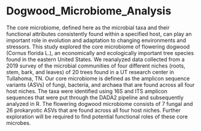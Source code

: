 # Dogwood_Microbiome_Analysis

The core microbiome, defined here as the microbial taxa and their functional attributes consistently found within a specified host, can play an important role in evolution and adaptation to changing environments and stressors. This study explored the core microbiome of flowering dogwood (Cornus florida L.), an economically and ecologically important tree species found in the eastern United States. We reanalyzed data collected from a 2019 survey of the microbial communities of four different niches (roots, stem, bark, and leaves) of 20 trees found in a UT research center in Tullahoma, TN. Our core microbiome is defined as the amplicon sequence variants (ASVs) of fungi, bacteria, and archaea that are found across all four host niches. The taxa were identified using 16S and ITS amplicon sequences that were put through the DADA2 pipeline and subsequently analyzed in R.  The flowering dogwood microbiome consists of 7 fungal and 26 prokaryotic ASVs that are found across all four host niches. Further exploration will be required to find potential functional roles of these core microbes.
